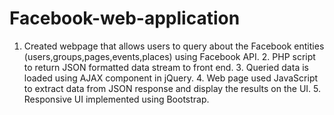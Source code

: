 # Facebook-web-application
1. Created webpage that allows users to query about the Facebook entities (users,groups,pages,events,places) using Facebook API. 2. PHP script to return JSON formatted data stream to front end. 3. Queried data is loaded using AJAX component in jQuery. 4. Web page used JavaScript to extract data from JSON response and display the results on the UI. 5. Responsive UI implemented using Bootstrap.
